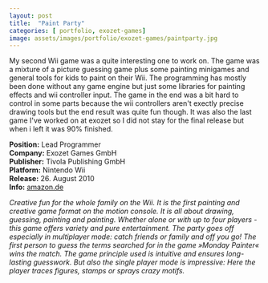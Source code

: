 ```yaml
---
layout: post
title:  "Paint Party"
categories: [ portfolio, exozet-games]
image: assets/images/portfolio/exozet-games/paintparty.jpg
---
```

My second Wii game was a quite interesting one to work on. The game was a mixture of a picture guessing game plus some painting minigames and general tools for kids to paint on their Wii. The programming has mostly been done without any game engine but just some libraries for painting effects and wii controller input. The game in the end was a bit hard to control in some parts because the wii controllers aren't exectly precise drawing tools but the end result was quite fun though. It was also the last game I've worked on at exozet so I did not stay for the final release but when i left it was 90% finished.

**Position:** Lead Programmer  
**Company:** Exozet Games GmbH  
**Publisher:** Tivola Publishing GmbH   
**Platform:** Nintendo Wii   
**Release:** 26. August 2010  
**Info:** [amazon.de](http://www.amazon.de/Tivola-Publishing-GmbH-Paint-Party/dp/B00275FWIG/ref=sr_1_1?ie=UTF8&s=videogames&qid=1247326864&sr=8-1)

*Creative fun for the whole family on the Wii. It is the first painting and creative game format on the motion console. It is all about drawing, guessing, painting and painting. Whether alone or with up to four players - this game offers variety and pure entertainment. The party goes off especially in multiplayer mode: catch friends or family and off you go! The first person to guess the terms searched for in the game »Monday Painter« wins the match. The game principle used is intuitive and ensures long-lasting guesswork. But also the single player mode is impressive: Here the player traces figures, stamps or sprays crazy motifs.*

   